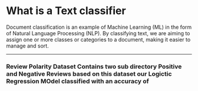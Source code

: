 <h1>What is a Text classifier</h1>
<p>Document classification is an example of Machine Learning (ML) in the form of Natural Language Processing (NLP). By classifying text, we are aiming to assign one or more classes or categories to a document, making it easier to manage and sort.<p>

<hr>
<h3> Review Polarity Dataset Contains two sub directory Positive and Negative Reviews based on this dataset our Logictic Regression MOdel classified with an accuracy of
